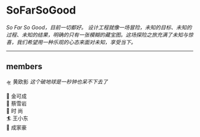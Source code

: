 # SoFarSoGood
*So Far So Good，目前一切都好。*
*设计工程就像一场冒险，未知的目标、未知的过程、未知的结果，明确的只有一张模糊的藏宝图。这场探险之旅充满了未知与惊喜，我们希望用一种乐观的心态来面对未知，享受当下。*

---
## members
🛸 黄欧影
*这个破地球是一秒钟也呆不下去了*

🐨 金可成  
🎸 蔡雪岩  
🎍 时 尚  
🏄 王小东  
🔫 成家豪  